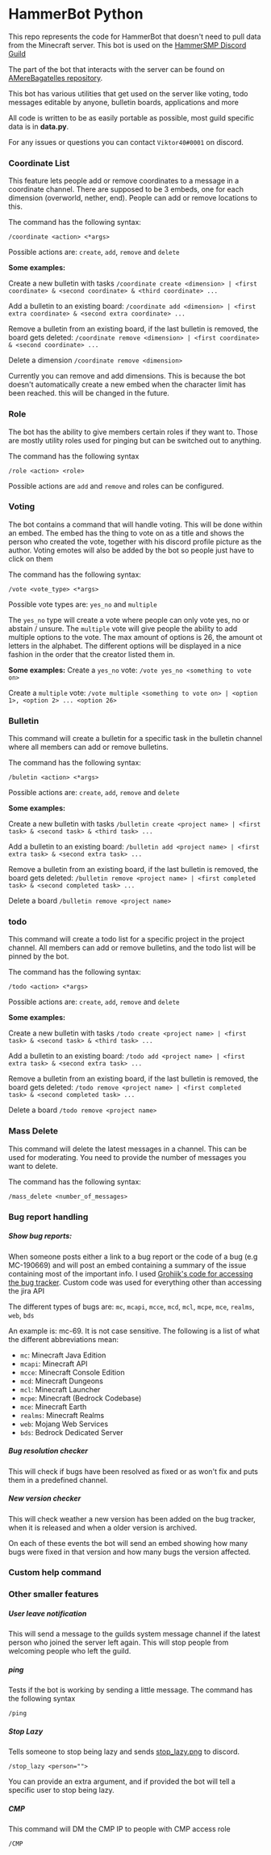 # HammerBot Python
This repo represents the code for HammerBot that doesn't need to pull data from the Minecraft server. This bot is used on the [HammerSMP Discord Guild](https://discord.gg/QMuwbqa)

The part of the bot that interacts with the server can be found on [AMereBagatelles repository](https://github.com/AMereBagatelle/HammerBot).

This bot has various utilities that get used on the server like voting, todo messages editable by anyone, bulletin boards, applications and more

All code is written to be as easily portable as possible, most guild specific data is in **data.py**.

For any issues or questions you can contact `Viktor40#0001` on discord.
### Coordinate List
This feature lets people add or remove coordinates to a message in a coordinate channel.
There are supposed to be 3 embeds, one for each dimension (overworld, nether, end). People can add or remove locations to this.

The command has the following syntax:
```
/coordinate <action> <*args>
```
Possible actions are: `create`, `add`, `remove` and `delete`

**Some examples:**

Create a new bulletin with tasks
`/coordinate create <dimension> | <first coordinate> & <second coordinate> & <third coordinate> ...`

Add a bulletin to an existing board:
`/coordinate add <dimension> | <first extra coordinate> & <second extra coordinate> ...`

Remove a bulletin from an existing board, if the last bulletin is removed, the board gets deleted:
`/coordinate remove <dimension> | <first coordinate> & <second coordinate> ...`

Delete a dimension
`/coordinate remove <dimension>`

Currently you can remove and add dimensions. This is because the bot doesn't automatically create a new embed when the character limit has been reached. this will be changed in the future. 

### Role
The bot has the ability to give members certain roles if they want to. Those are mostly utility roles used for pinging but can be switched out to anything.

The command has the following syntax 
```
/role <action> <role>
```
Possible actions are `add` and `remove` and roles can be configured.

### Voting
The bot contains a command that will handle voting. This will be done within an embed. The embed has the thing to vote on as a title and shows the person who created the vote, together with his discord profile picture as the author.
Voting emotes will also be added by the bot so people just have to click on them

The command has the following syntax:
```
/vote <vote_type> <*args>
```
Possible vote types are: `yes_no` and `multiple`

The `yes_no` type will create a vote where people can only vote yes, no or abstain / unsure. The `multiple` vote will give people the ability to add multiple options to the vote. The max amount of options is 26, the amount ot letters in the alphabet.
The different options will be displayed in a nice fashion in the order that the creator listed them in.

**Some examples:**
Create a `yes_no` vote:
`/vote yes_no <something to vote on>`

Create a `multiple` vote:
`/vote multiple <something to vote on> | <option 1>, <option 2> ... <option 26>`

### Bulletin
This command will create a bulletin for a specific task in the bulletin channel where all members can add or remove bulletins.

The command has the following syntax:
```
/buletin <action> <*args>
```
Possible actions are: `create`, `add`, `remove` and `delete`

**Some examples:**

Create a new bulletin with tasks
`/bulletin create <project name> | <first task> & <second task> & <third task> ...`

Add a bulletin to an existing board:
`/bulletin add <project name> | <first extra task> & <second extra task> ...`

Remove a bulletin from an existing board, if the last bulletin is removed, the board gets deleted:
`/bulletin remove <project name> | <first completed task> & <second completed task> ...`


Delete a board
`/bulletin remove <project name>`

### todo
This command will create a todo list for a specific project in the project channel. All members can add or remove bulletins, and the todo list will be pinned by the bot.

The command has the following syntax:
```
/todo <action> <*args>
```
Possible actions are: `create`, `add`, `remove` and `delete`

**Some examples:**

Create a new bulletin with tasks
`/todo create <project name> | <first task> & <second task> & <third task> ...`

Add a bulletin to an existing board:
`/todo add <project name> | <first extra task> & <second extra task> ...`

Remove a bulletin from an existing board, if the last bulletin is removed, the board gets deleted:
`/todo remove <project name> | <first completed task> & <second completed task> ...`

Delete a board
`/todo remove <project name>`

### Mass Delete
This command will delete the latest messages in a channel. This can be used for moderating. You need to provide the number of messages you want to delete.

The command has the following syntax:
```
/mass_delete <number_of_messages>
```

### Bug report handling
##### Show bug reports:
When someone posts either a link to a bug report or the code of a bug (e.g MC-190669) and will post an embed containing a summary of the issue containing most of the important info. I used [Grohiik's code for accessing the bug tracker](https://gist.github.com/Grohiik/bc86c86a1536e343304d5bb07c924923).
Custom code was used for everything other than accessing the jira API

The different types of bugs are:
`mc`, `mcapi`, `mcce`, `mcd`, `mcl`, `mcpe`, `mce`, `realms`, `web`, `bds`

An example is: mc-69. It is not case sensitive.
The following is a list of what the different abbreviations mean:
- `mc`: Minecraft Java Edition
- `mcapi`: Minecraft API
- `mcce`: Minecraft Console Edition
- `mcd`: Minecraft Dungeons
- `mcl`: Minecraft Launcher
- `mcpe`: Minecraft (Bedrock Codebase)
- `mce`: Minecraft Earth
- `realms`: Minecraft Realms
- `web`: Mojang Web Services
- `bds`: Bedrock Dedicated Server

##### Bug resolution checker
This will check if bugs have been resolved as fixed or as won't fix and puts them in a predefined channel.

##### New version checker
This will check weather a new version has been added on the bug tracker, when it is released and when a older version is archived.

On each of these events the bot will send an embed showing how many bugs were fixed in that version and how many bugs the version affected.

### Custom help command


### Other smaller features
##### User leave notification
This will send a message to the guilds system message channel if the latest person who joined the server left again. This will stop people from welcoming people who left the guild.

##### ping
Tests if the bot is working by sending a little message.
The command has the following syntax 
```
/ping
```

##### Stop Lazy
Tells someone to stop being lazy and sends [stop_lazy.png](https://github.com/viktor40/HammerBotPython/blob/master/stop_lazy.png) to discord.
```
/stop_lazy <person="">
```
You can provide an extra argument, and if provided the bot will tell a specific user to stop being lazy.

##### CMP
This command will DM the CMP IP to people with CMP access role
```
/CMP
```
